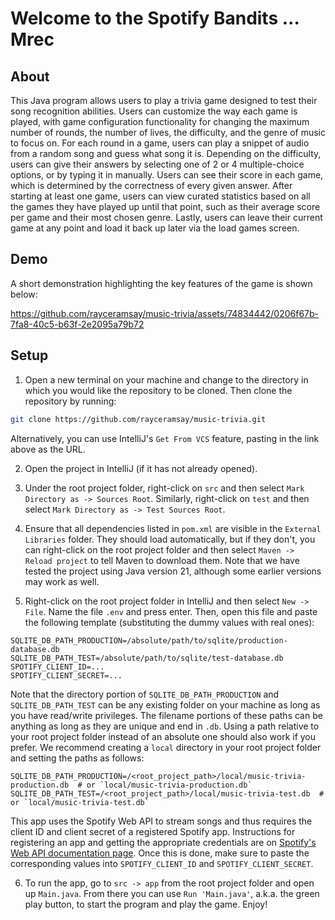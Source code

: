 # Welcome to the Spotify Bandits ... Mrec

## About

This Java program allows users to play a trivia game designed to test their song recognition abilities. Users can
customize the way each game is played, with game configuration functionality for changing the maximum number of rounds,
the number of lives, the difficulty, and the genre of music to focus on. For each round in a game, users can play a
snippet of audio from a random song and guess what song it is. Depending on the difficulty, users can give their answers
by selecting one of 2 or 4 multiple-choice options, or by typing it in manually. Users can see their score in each game,
which is determined by the correctness of every given answer. After starting at least one game, users can view curated
statistics based on all the games they have played up until that point, such as their average score per game and their
most chosen genre. Lastly, users can leave their current game at any point and load it back up later via the load games
screen. 

## Demo

A short demonstration highlighting the key features of the game is shown below:

https://github.com/rayceramsay/music-trivia/assets/74834442/0206f67b-7fa8-40c5-b63f-2e2095a79b72

## Setup

1. Open a new terminal on your machine and change to the directory in which you would like the repository to be cloned.
Then clone the repository by running:

```bash
git clone https://github.com/rayceramsay/music-trivia.git
```

Alternatively, you can use IntelliJ's `Get From VCS` feature, pasting in the link above as the URL.

2. Open the project in IntelliJ (if it has not already opened).

3. Under the root project folder, right-click on `src` and then select `Mark Directory as -> Sources Root`. Similarly,
right-click on `test` and then select `Mark Directory as -> Test Sources Root`.

4. Ensure that all dependencies listed in `pom.xml` are visible in the `External Libraries` folder. They should load
automatically, but if they don't, you can right-click on the root project folder and then select
`Maven -> Reload project` to tell Maven to download them. Note that we have tested the project using Java version 21,
although some earlier versions may work as well.

6. Right-click on the root project folder in IntelliJ and then select `New -> File`. Name the file `.env` and press
enter. Then, open this file and paste the following template (substituting the dummy values with real ones):

```.env
SQLITE_DB_PATH_PRODUCTION=/absolute/path/to/sqlite/production-database.db
SQLITE_DB_PATH_TEST=/absolute/path/to/sqlite/test-database.db
SPOTIFY_CLIENT_ID=...
SPOTIFY_CLIENT_SECRET=...
```

Note that the directory portion of `SQLITE_DB_PATH_PRODUCTION` and `SQLITE_DB_PATH_TEST` can be any existing folder on
your machine as long as you have read/write privileges. The filename portions of these paths can be anything as long as
they are unique and end in `.db`. Using a path relative to your root project folder instead of an absolute one should
also work if you prefer. We recommend creating a `local` directory in your root project folder and setting the paths as
follows:

```.env
SQLITE_DB_PATH_PRODUCTION=/<root_project_path>/local/music-trivia-production.db  # or `local/music-trivia-production.db`
SQLITE_DB_PATH_TEST=/<root_project_path>/local/music-trivia-test.db  # or `local/music-trivia-test.db`
```

This app uses the Spotify Web API to stream songs and thus requires the client ID and client secret of a registered
Spotify app. Instructions for registering an app and getting the appropriate credentials are on
[Spotify's Web API documentation page](https://developer.spotify.com/documentation/web-api). Once this is done, make
sure to paste the corresponding values into `SPOTIFY_CLIENT_ID` and `SPOTIFY_CLIENT_SECRET`.

6. To run the app, go to `src -> app` from the root project folder and open up `Main.java`. From there you can use
`Run 'Main.java'`, a.k.a. the green play button, to start the program and play the game. Enjoy!
